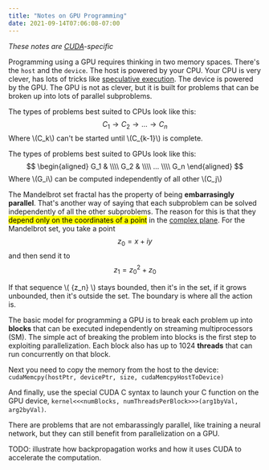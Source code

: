 ```yaml
---
title: "Notes on GPU Programming"
date: 2021-09-14T07:06:08-07:00
---
```


<i>These notes are <a href="https://developer.nvidia.com/cuda-toolkit">CUDA</a>-specific</i>

Programming using a GPU requires thinking in two memory spaces. There's the `host` and the `device`. The host is powered by your CPU. Your CPU is very clever, has lots of tricks like [speculative execution](https://en.wikipedia.org/wiki/Speculative_execution). The device is powered by the GPU. The GPU is not as clever, but it is built for problems that can be broken up into lots of parallel subproblems.

The types of problems best suited to CPUs look like this:
$$ C_1 \to C_2 \to ... \to C_n $$
Where \\(C_k\\) can't be started until \\(C_{k-1}\\) is complete.

The types of problems best suited to GPUs look like this:
$$ \begin{aligned} G_1 & \\\\ G_2 & \\\\ ... \\\\ G_n \end{aligned} $$
Where \\(G_i\\) can be computed independently of all other \\(C_j\\)

The Mandelbrot set fractal has the property of being **embarrasingly parallel**. That's another way of saying that each subproblem can be solved independently of all the other subproblems. The reason for this is that they <mark>depend only on the coordinates of a point</mark> in the [complex plane](https://tobilehman.com/posts/imaginary-numbers-are-real). For the Mandelbrot set, you take a point $$z_0 = x + i y$$ and then send it to $$z_1 = z_0^2 + z_0$$

If that sequence \\( \{z_n\} \\) stays bounded, then it's in the set, if it grows unbounded, then it's outside the set. The boundary is where all the action is.

The basic model for programming a GPU is to break each problem up into **blocks** that can be executed independently on streaming multiprocessors (SM). The simple act 
of breaking the problem into blocks is the first step to exploiting parallelization. Each block also has up to 1024 **threads** that can run concurrently on that block.

Next you need to copy the memory from the host to the device: `cudaMemcpy(hostPtr, devicePtr, size, cudaMemcpyHostToDevice)`

And finally, use the special CUDA C syntax to launch your C function on the GPU device, `kernel<<<numBlocks, numThreadsPerBlock>>>(arg1byVal, arg2byVal)`.

There are problems that are not embarassingly parallel, like training a neural network, but they can still benefit from parallelization on a GPU.

TODO: illustrate how backpropagation works and how it uses CUDA to accelerate the computation.